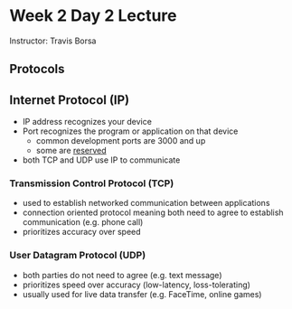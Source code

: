 # Week 2 Day 2 Lecture
Instructor: Travis Borsa

## Protocols
## Internet Protocol (IP)
* IP address recognizes your device
* Port recognizes the program or application on that device
  * common development ports are 3000 and up
  * some are [reserved](https://en.wikipedia.org/wiki/List_of_TCP_and_UDP_port_numbers)
* both TCP and UDP use IP to communicate

### Transmission Control Protocol (TCP)
* used to establish networked communication between applications
* connection oriented protocol meaning both need to agree to establish communication (e.g. phone call)
* prioritizes accuracy over speed

### User Datagram Protocol (UDP)
* both parties do not need to agree (e.g. text message)
* prioritizes speed over accuracy (low-latency, loss-tolerating)
* usually used for live data transfer (e.g. FaceTime, online games)